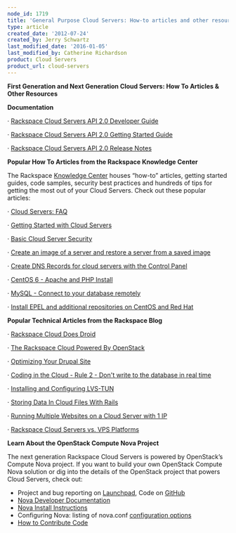 ```yaml
---
node_id: 1719
title: 'General Purpose Cloud Servers: How-to articles and other resources'
type: article
created_date: '2012-07-24'
created_by: Jerry Schwartz
last_modified_date: '2016-01-05'
last_modified_by: Catherine Richardson
product: Cloud Servers
product_url: cloud-servers
---
```


**<span><span>First Generation and Next Generation Cloud Servers:  How
To Articles & Other Resources</span></span>**



**<span><span>Documentation</span></span>**

<span><span><span>&middot;</span><span>
</span></span></span>[<span><span><span>Rackspace Cloud Servers API 2.0
Developer
Guide</span></span></span>](https://developer.rackspace.com/docs/cloud-servers/v2/developer-guide/)

<span><span><span>&middot;</span><span>
</span></span></span>[<span><span><span>Rackspace Cloud Servers API 2.0
Getting Started
Guide</span></span></span>](https://developer.rackspace.com/docs/cloud-servers/v2/developer-guide/#getting-started)

<span><span><span>&middot;</span><span>
</span></span></span>[<span><span><span>Rackspace Cloud Servers API 2.0
Release
Notes</span></span></span>](https://developer.rackspace.com/docs/cloud-servers/v2/developer-guide/#document-release-notes)

<span><span> </span></span>

**<span><span>Popular How To Articles from the Rackspace Knowledge
Center</span></span>**

<span><span>The Rackspace </span></span>[<span><span><span>Knowledge
Center</span></span></span>](/how-to/)<span><span><span>
houses &ldquo;how-to&rdquo; articles, getting started guides, code samples, security
best practices and hundreds of tips for getting the most out of your
Cloud Servers.<span>  </span>Check out these popular
articles:</span></span></span>

<span><span><span>&middot;</span><span>
</span></span></span>[<span><span><span>Cloud Servers:
FAQ</span></span></span>](/how-to/product-faq/cloud-servers)

<span><span><span>&middot;</span><span>
</span></span></span>[<span><span><span>Getting Started with Cloud
Servers</span></span></span>](/how-to/getting-started-with-cloud-servers)

<span><span><span>&middot;</span><span>
</span></span></span>[<span><span><span>Basic Cloud Server
Security</span></span></span>](/how-to/basic-cloud-server-security)

<span><span><span>&middot;</span><span>
</span></span></span>[<span><span><span>Create an image of a server and
restore a server from a saved
image</span></span></span>](/how-to/create-an-image-of-a-server-and-restore-a-server-from-a-saved-image)

<span><span><span>&middot;</span><span>
</span></span></span>[<span><span><span>Create DNS Records for cloud
servers with the Control
Panel</span></span></span>](/how-to/create-dns-records-for-cloud-servers-with-the-control-panel)

<span><span><span>&middot;</span><span>
</span></span></span>[<span><span><span>CentOS 6 - Apache and PHP
Install</span></span></span>](/how-to/centos-6-apache-and-php-install)

<span><span><span>&middot;</span><span>
</span></span></span>[<span><span><span>MySQL - Connect to your database
remotely</span></span></span>](/how-to/mysql-connect-to-your-database-remotely)

<span><span><span>&middot;</span><span>
</span></span></span>[<span><span><span>Install EPEL and additional
repositories on CentOS and Red
Hat</span></span></span>](/how-to/install-epel-and-additional-repositories-on-centos-and-red-hat)

<span><span> </span></span>

**<span><span>Popular Technical Articles from the Rackspace
Blog</span></span>**

<span><span><span>&middot;</span><span>
</span></span></span>[<span><span><span>Rackspace Cloud Does
Droid</span></span></span>](http://www.rackspace.com/blog/rackspace-cloud-does-droid/)

<span><span><span>&middot;</span><span>
</span></span></span>[<span><span><span>The Rackspace Cloud Powered By
OpenStack</span></span></span>](http://www.rackspace.com/blog/next-generation-rackspace-cloud-servers/)

<span><span><span>&middot;</span><span>
</span></span></span>[<span><span><span>Optimizing Your Drupal
Site</span></span></span>](http://www.rackspace.com/blog/optimizing-your-drupal-site/)

<span><span><span>&middot;</span><span>
</span></span></span>[<span><span><span>Coding in the Cloud - Rule 2 -
Don't write to the database in real
time</span></span></span>](http://www.rackspace.com/blog/coding-in-the-cloud-rule-2-dont-write-to-the-database-in-real-time/)

<span><span><span>&middot;</span><span>
</span></span></span>[<span><span><span>Installing and Configuring
LVS-TUN</span></span></span>](http://www.rackspace.com/blog/installing-and-configuring-lvs-tun/)

<span><span><span>&middot;</span><span>
</span></span></span>[<span><span><span>Storing Data In Cloud Files With
Rails</span></span></span>](http://www.rackspace.com/blog/storing-data-in-cloud-files-with-rails/)

<span><span><span>&middot;</span><span>
</span></span></span>[<span><span><span>Running Multiple Websites on a
Cloud Server with 1
IP</span></span></span>](http://www.rackspace.com/blog/running-multiple-websites-on-a-cloud-server-with-1-ip/)

<span><span><span>&middot;</span><span>
</span></span></span>[<span><span><span>Rackspace Cloud Servers vs. VPS
Platforms</span></span></span>](http://www.rackspace.com/blog/rackspace-cloud-servers-vs-vps-platforms/)

<span><span> </span></span>

**<span><span>Learn About the OpenStack Compute Nova
Project</span></span>**

<span><span><span>The next generation Rackspace Cloud Servers is powered
by OpenStack&rsquo;s Compute Nova project. <span> </span>If you want to build
your own OpenStack Compute Nova solution or dig into the details of the
OpenStack project that powers Cloud Servers, check out:<span>
</span></span></span></span>

-   <span><span>Project and bug reporting on
    </span>[<span><span><span>Launchpad</span></span></span>](https://launchpad.net/nova)</span><span><span>,
    Code on
    </span>[<span><span><span>GitHub</span></span></span>](https://github.com/openstack/nova)</span>
-   <span>[<span><span><span>Nova Developer
    Documentation</span></span></span>](http://nova.openstack.org/)</span>
-   <span>[<span><span><span>Nova Install
    Instructions</span></span></span>](http://wiki.openstack.org/InstallInstructions/Nova)</span>
-   <span><span>Configuring Nova: listing of nova.conf
    </span>[<span><span><span>configuration
    options</span></span></span>](http://wiki.openstack.org/NovaConfigOptions)</span>
-   <span>[<span><span><span>How to Contribute
    Code</span></span></span>](http://wiki.openstack.org/HowToContribute)</span>


